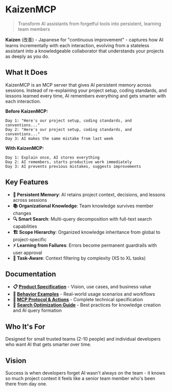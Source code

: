 # KaizenMCP

> Transform AI assistants from forgetful tools into persistent, learning team members

**Kaizen** (改善) - Japanese for "continuous improvement" - captures how AI learns incrementally with each interaction, evolving from a stateless assistant into a knowledgeable collaborator that understands your projects as deeply as you do.

## What It Does

KaizenMCP is an MCP server that gives AI persistent memory across sessions. Instead of re-explaining your project setup, coding standards, and lessons learned every time, AI remembers everything and gets smarter with each interaction.

**Before KaizenMCP:**
```
Day 1: "Here's our project setup, coding standards, and conventions..."
Day 2: "Here's our project setup, coding standards, and conventions..."
Day 3: AI makes the same mistake from last week
```

**With KaizenMCP:**
```
Day 1: Explain once, AI stores everything
Day 2: AI remembers, starts productive work immediately  
Day 3: AI prevents previous mistakes, suggests improvements
```

## Key Features

- **🧠 Persistent Memory**: AI retains project context, decisions, and lessons across sessions
- **📚 Organizational Knowledge**: Team knowledge survives member changes
- **🔍 Smart Search**: Multi-query decomposition with full-text search capabilities
- **🏗️ Scope Hierarchy**: Organized knowledge inheritance from global to project-specific
- **⚡ Learning from Failures**: Errors become permanent guardrails with user approval
- **🎯 Task-Aware**: Context filtering by complexity (XS to XL tasks)

## Documentation

- **📋 [Product Specification](./docs/product-specification.md)** - Vision, use cases, and business value
- **📖 [Behavior Examples](./docs/behavior-examples.md)** - Real-world usage scenarios and workflows  
- **🔧 [MCP Protocol & Actions](./docs/mcp-protocol+actions.md)** - Complete technical specification
- **🎯 [Search Optimization Guide](./docs/search-optimization-guide.md)** - Best practices for knowledge creation and AI query formation

## Who It's For

Designed for small trusted teams (2-10 people) and individual developers who want AI that gets smarter over time.

## Vision

Success is when developers forget AI wasn't always on the team - it knows so much project context it feels like a senior team member who's been there from day one.
